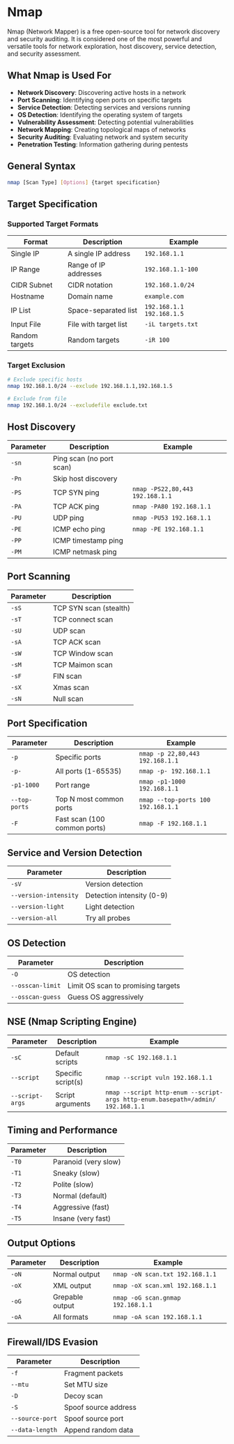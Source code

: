 # Nmap

Nmap (Network Mapper) is a free open-source tool for network discovery and security auditing. It is considered one of the most powerful and versatile tools for network exploration, host discovery, service detection, and security assessment.

## What Nmap is Used For

- **Network Discovery**: Discovering active hosts in a network
- **Port Scanning**: Identifying open ports on specific targets
- **Service Detection**: Detecting services and versions running
- **OS Detection**: Identifying the operating system of targets
- **Vulnerability Assessment**: Detecting potential vulnerabilities
- **Network Mapping**: Creating topological maps of networks
- **Security Auditing**: Evaluating network and system security
- **Penetration Testing**: Information gathering during pentests

## General Syntax

```bash
nmap [Scan Type] [Options] {target specification}
```

## Target Specification

### Supported Target Formats

| Format | Description | Example |
|---------|-------------|---------|
| Single IP | A single IP address | `192.168.1.1` |
| IP Range | Range of IP addresses | `192.168.1.1-100` |
| CIDR Subnet | CIDR notation | `192.168.1.0/24` |
| Hostname | Domain name | `example.com` |
| IP List | Space-separated list | `192.168.1.1 192.168.1.5` |
| Input File | File with target list | `-iL targets.txt` |
| Random targets | Random targets | `-iR 100` |

### Target Exclusion

```bash
# Exclude specific hosts
nmap 192.168.1.0/24 --exclude 192.168.1.1,192.168.1.5

# Exclude from file
nmap 192.168.1.0/24 --excludefile exclude.txt
```

## Host Discovery

| Parameter | Description | Example |
|-----------|-------------|---------|
| `-sn` | Ping scan (no port scan) | 
| `-Pn` | Skip host discovery |
| `-PS` | TCP SYN ping | `nmap -PS22,80,443 192.168.1.1` |
| `-PA` | TCP ACK ping | `nmap -PA80 192.168.1.1` |
| `-PU` | UDP ping | `nmap -PU53 192.168.1.1` |
| `-PE` | ICMP echo ping | `nmap -PE 192.168.1.1` |
| `-PP` | ICMP timestamp ping |
| `-PM` | ICMP netmask ping |

## Port Scanning

| Parameter | Description |
|-----------|-------------|
| `-sS` | TCP SYN scan (stealth) |
| `-sT` | TCP connect scan |
| `-sU` | UDP scan |
| `-sA` | TCP ACK scan |
| `-sW` | TCP Window scan |
| `-sM` | TCP Maimon scan |
| `-sF` | FIN scan |
| `-sX` | Xmas scan |
| `-sN` | Null scan |

## Port Specification

| Parameter | Description | Example |
|-----------|-------------|---------|
| `-p` | Specific ports | `nmap -p 22,80,443 192.168.1.1` |
| `-p-` | All ports (1-65535) | `nmap -p- 192.168.1.1` |
| `-p1-1000` | Port range | `nmap -p1-1000 192.168.1.1` |
| `--top-ports` | Top N most common ports | `nmap --top-ports 100 192.168.1.1` |
| `-F` | Fast scan (100 common ports) | `nmap -F 192.168.1.1` |

## Service and Version Detection

| Parameter | Description |
|-----------|-------------|
| `-sV` | Version detection |
| `--version-intensity` | Detection intensity (0-9) |
| `--version-light` | Light detection |
| `--version-all` | Try all probes |

## OS Detection

| Parameter | Description |
|-----------|-------------|
| `-O` | OS detection |
| `--osscan-limit` | Limit OS scan to promising targets |
| `--osscan-guess` | Guess OS aggressively |

## NSE (Nmap Scripting Engine)

| Parameter | Description | Example |
|-----------|-------------|---------|
| `-sC` | Default scripts | `nmap -sC 192.168.1.1` |
| `--script` | Specific script(s) | `nmap --script vuln 192.168.1.1` |
| `--script-args` | Script arguments | `nmap --script http-enum --script-args http-enum.basepath=/admin/ 192.168.1.1` |

## Timing and Performance

| Parameter | Description |
|-----------|-------------|
| `-T0` | Paranoid (very slow) |
| `-T1` | Sneaky (slow) |
| `-T2` | Polite (slow) |
| `-T3` | Normal (default) |
| `-T4` | Aggressive (fast) |
| `-T5` | Insane (very fast) |

## Output Options

| Parameter | Description | Example |
|-----------|-------------|---------|
| `-oN` | Normal output | `nmap -oN scan.txt 192.168.1.1` |
| `-oX` | XML output | `nmap -oX scan.xml 192.168.1.1` |
| `-oG` | Grepable output | `nmap -oG scan.gnmap 192.168.1.1` |
| `-oA` | All formats | `nmap -oA scan 192.168.1.1` |

## Firewall/IDS Evasion

| Parameter | Description |
|-----------|-------------|
| `-f` | Fragment packets |
| `--mtu` | Set MTU size |
| `-D` | Decoy scan |
| `-S` | Spoof source address |
| `--source-port` | Spoof source port |
| `--data-length` | Append random data |


